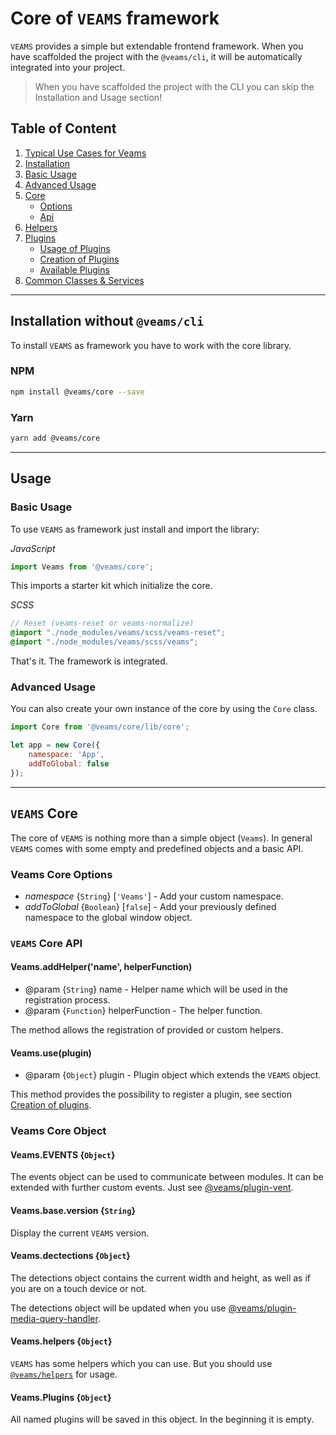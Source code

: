 [//]: # ({{#wrapWith "content-section"}})

[//]: #     ({{#wrapWith "grid-row"}})
[//]: #         ({{#wrapWith "grid-col" colClasses="is-col-mobile-l-8"}})

# Core of `VEAMS` framework

`VEAMS` provides a simple but extendable frontend framework. When you have scaffolded the project with the `@veams/cli`, it will be automatically integrated into your project.

> When you have scaffolded the project with the CLI you can skip the Installation and Usage section!

## Table of Content

1. [Typical Use Cases for Veams](#typical-use-cases)
1. [Installation](#installation)
1. [Basic Usage](#basic-usage)
1. [Advanced Usage](#advanced-usage)
1. [Core](#veams-core)
    - [Options](#veams-core-options)
    - [Api](#veams-core-api)
1. [Helpers](#veams-helpers)
1. [Plugins](#plugins)
    - [Usage of Plugins](#usage-of-plugins)
    - [Creation of Plugins](#creation-of-plugins)
    - [Available Plugins](#available-plugins)
1. [Common Classes & Services](#common-classes-and-services)

----------------

## Installation without `@veams/cli`

To install `VEAMS` as framework you have to work with the core library. 

### NPM 

``` bash
npm install @veams/core --save
```

### Yarn 

``` bash
yarn add @veams/core 
```

----------------

## Usage 

### Basic Usage

To use `VEAMS` as framework just install and import the library: 

_JavaScript_

``` js
import Veams from '@veams/core';
```

This imports a starter kit which initialize the core. 

_SCSS_

``` scss
// Reset (veams-reset or veams-normalize)
@import "./node_modules/veams/scss/veams-reset";
@import "./node_modules/veams/scss/veams";
```

That's it. The framework is integrated.

### Advanced Usage 

You can also create your own instance of the core by using the `Core` class. 

``` js
import Core from '@veams/core/lib/core';

let app = new Core({
    namespace: 'App',
    addToGlobal: false
});
```

----------

## `VEAMS` Core

The core of `VEAMS` is nothing more than a simple object (`Veams`). In general `VEAMS` comes with some empty and predefined objects and a basic API.

### Veams Core Options

- _namespace_ {`String`} [`'Veams'`] - Add your custom namespace.
- _addToGlobal_ {`Boolean`} [`false`] - Add your previously defined namespace to the global window object.

### `VEAMS` Core API

#### Veams.addHelper('name', helperFunction)

* @param {`String`} name - Helper name which will be used in the registration process.
* @param {`Function`} helperFunction - The helper function.

The method allows the registration of provided or custom helpers.

#### Veams.use(plugin)

* @param {`Object`} plugin - Plugin object which extends the `VEAMS` object.

This method provides the possibility to register a plugin, see section [Creation of plugins](creation-of-plugins).

### Veams Core Object

#### Veams.EVENTS {`Object`}

The events object can be used to communicate between modules. 
It can be extended with further custom events. Just see [@veams/plugin-vent](https://github.com/Veams/plugin-vent).

#### Veams.base.version {`String`}

Display the current `VEAMS` version.

#### Veams.dectections {`Object`}

The detections object contains the current width and height, as well as if you are on a touch device or not.

The detections object will be updated when you use [@veams/plugin-media-query-handler](https://github.com/Veams/plugin-media-query-handler).

#### Veams.helpers {`Object`}

`VEAMS` has some helpers which you can use. But you should use [`@veams/helpers`](https://github.com/Veams/helpers) for usage.

#### Veams.Plugins {`Object`}

All named plugins will be saved in this object. In the beginning it is empty.

[//]: #         ({{/wrapWith}})
[//]: #     ({{/wrapWith}})

[//]: # ({{/wrapWith}})